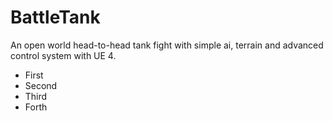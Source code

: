 # BattleTank
An open world head-to-head tank fight with simple ai, terrain and  advanced control system with UE 4.

* First
* Second
* Third
* Forth
